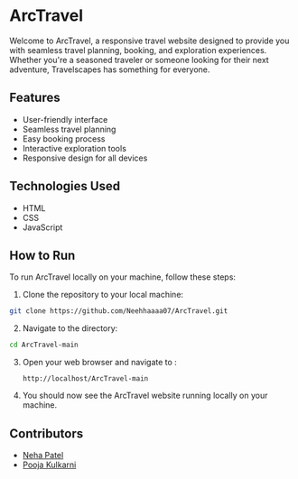 # ArcTravel

Welcome to ArcTravel, a responsive travel website designed to provide you with seamless travel planning, booking, and exploration experiences. Whether you're a seasoned traveler or someone looking for their next adventure, Travelscapes has something for everyone.

## Features

- User-friendly interface
- Seamless travel planning
- Easy booking process
- Interactive exploration tools
- Responsive design for all devices

## Technologies Used

- HTML
- CSS
- JavaScript

## How to Run

To run ArcTravel locally on your machine, follow these steps:

1. Clone the repository to your local machine:

```bash
git clone https://github.com/Neehhaaaa07/ArcTravel.git
```

2. Navigate to the directory:

```bash
cd ArcTravel-main
```

3. Open your web browser and navigate to :
   ```
   http://localhost/ArcTravel-main
   ```

4. You should now see the ArcTravel website running locally on your machine.

## Contributors

- [Neha Patel](https://github.com/Neehhaaaa07)
- [Pooja Kulkarni](https://github.com/pujakulkarni)
